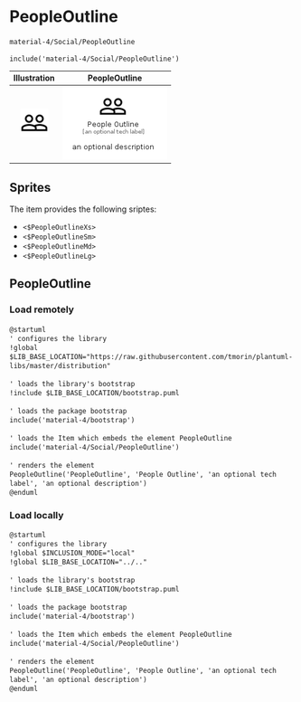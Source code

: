 # PeopleOutline


```text
material-4/Social/PeopleOutline
```

```text
include('material-4/Social/PeopleOutline')
```



| Illustration | PeopleOutline |
| :---: | :---: |
| ![illustration for Illustration](../../material-4/Social/PeopleOutline.png) | ![illustration for PeopleOutline](../../material-4/Social/PeopleOutline.Local.png) |



## Sprites
The item provides the following sriptes:

- `<$PeopleOutlineXs>`
- `<$PeopleOutlineSm>`
- `<$PeopleOutlineMd>`
- `<$PeopleOutlineLg>`





## PeopleOutline

### Load remotely
```plantuml
@startuml
' configures the library
!global $LIB_BASE_LOCATION="https://raw.githubusercontent.com/tmorin/plantuml-libs/master/distribution"

' loads the library's bootstrap
!include $LIB_BASE_LOCATION/bootstrap.puml

' loads the package bootstrap
include('material-4/bootstrap')

' loads the Item which embeds the element PeopleOutline
include('material-4/Social/PeopleOutline')

' renders the element
PeopleOutline('PeopleOutline', 'People Outline', 'an optional tech label', 'an optional description')
@enduml
```

### Load locally
```plantuml
@startuml
' configures the library
!global $INCLUSION_MODE="local"
!global $LIB_BASE_LOCATION="../.."

' loads the library's bootstrap
!include $LIB_BASE_LOCATION/bootstrap.puml

' loads the package bootstrap
include('material-4/bootstrap')

' loads the Item which embeds the element PeopleOutline
include('material-4/Social/PeopleOutline')

' renders the element
PeopleOutline('PeopleOutline', 'People Outline', 'an optional tech label', 'an optional description')
@enduml
```

